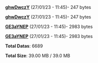[**ghwDwczY**](/data/ghwDwczY.txt) (27/01/23 - 11:45)- 247 bytes

[**ghwDwczY**](/data/ghwDwczY.txt) (27/01/23 - 11:45)- 247 bytes

[**GE3aYNEP**](/data/GE3aYNEP.txt) (27/01/23 - 11:45)- 2983 bytes

[**GE3aYNEP**](/data/GE3aYNEP.txt) (27/01/23 - 11:45)- 2983 bytes

**Total Datas**: 6689

**Total Size**: 39.00 MB / 39.0 MB